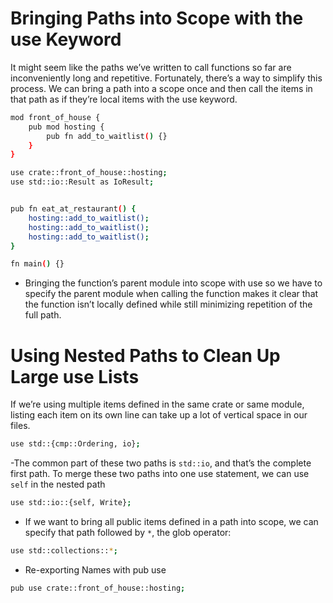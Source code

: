 # Bringing Paths into Scope with the use Keyword

It might seem like the paths we’ve written to call functions so far are inconveniently long and repetitive. Fortunately, there’s a way to simplify this process. We can bring a path into a scope once and then call the items in that path as if they’re local items with the use keyword.


```sh
mod front_of_house {
    pub mod hosting {
        pub fn add_to_waitlist() {}
    }
}

use crate::front_of_house::hosting;
use std::io::Result as IoResult;


pub fn eat_at_restaurant() {
    hosting::add_to_waitlist();
    hosting::add_to_waitlist();
    hosting::add_to_waitlist();
}

fn main() {}
```


- Bringing the function’s parent module into scope with use so we have to specify the parent module when calling the function makes it clear that the function isn’t locally defined while still minimizing repetition of the full path. 

# Using Nested Paths to Clean Up Large use Lists

If we’re using multiple items defined in the same crate or same module, listing each item on its own line can take up a lot of vertical space in our files. 

```sh
use std::{cmp::Ordering, io};

```

-The common part of these two paths is `std::io`, and that’s the complete first path. To merge these two paths into one use statement, we can use `self` in the nested path

```sh
use std::io::{self, Write};
```


- If we want to bring all public items defined in a path into scope, we can specify that path followed by `*`, the glob operator:

```sh
use std::collections::*;
```

- Re-exporting Names with pub use 

```sh
pub use crate::front_of_house::hosting;
```

